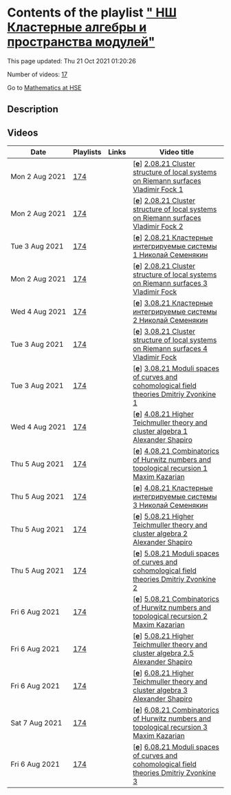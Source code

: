 # Contents of the playlist [" НШ Кластерные алгебры и пространства модулей"](https://www.youtube.com/playlist?list=PLq3E5oubNNoAe9qnH0Z8_ptPP6muL73fj)

This page updated: Thu 21 Oct 2021 01:20:26

Number of videos: [17](#videos)

Go to [Mathematics at HSE](../README.md)

## Description



## Videos

|Date|Playlists|Links|Video title|
|---|---|---|---|
| Mon&nbsp;2&nbsp;Aug&nbsp;2021 | [174](../playlists/174 "&#34; НШ Кластерные алгебры и пространства модулей&#34;") |  | [[**e**](https://studio.youtube.com/video/6hz6EBBFr5o/edit "Edit")] [2.08.21 Cluster structure of local systems on Riemann surfaces Vladimir Fock 1](https://www.youtube.com/watch?v=6hz6EBBFr5o&list=PLq3E5oubNNoAe9qnH0Z8_ptPP6muL73fj) |
| Mon&nbsp;2&nbsp;Aug&nbsp;2021 | [174](../playlists/174 "&#34; НШ Кластерные алгебры и пространства модулей&#34;") |  | [[**e**](https://studio.youtube.com/video/teu-V_9KlVQ/edit "Edit")] [2.08.21 Cluster structure of local systems on Riemann surfaces Vladimir Fock 2](https://www.youtube.com/watch?v=teu-V_9KlVQ&list=PLq3E5oubNNoAe9qnH0Z8_ptPP6muL73fj) |
| Tue&nbsp;3&nbsp;Aug&nbsp;2021 | [174](../playlists/174 "&#34; НШ Кластерные алгебры и пространства модулей&#34;") |  | [[**e**](https://studio.youtube.com/video/1lnl7RzJnqU/edit "Edit")] [2.08.21 Кластерные интегрируемые системы 1 Николай Семенякин](https://www.youtube.com/watch?v=1lnl7RzJnqU&list=PLq3E5oubNNoAe9qnH0Z8_ptPP6muL73fj) |
| Mon&nbsp;2&nbsp;Aug&nbsp;2021 | [174](../playlists/174 "&#34; НШ Кластерные алгебры и пространства модулей&#34;") |  | [[**e**](https://studio.youtube.com/video/X5npji1x-rk/edit "Edit")] [2.08.21 Cluster structure of local systems on Riemann surfaces 3 Vladimir Fock](https://www.youtube.com/watch?v=X5npji1x-rk&list=PLq3E5oubNNoAe9qnH0Z8_ptPP6muL73fj) |
| Wed&nbsp;4&nbsp;Aug&nbsp;2021 | [174](../playlists/174 "&#34; НШ Кластерные алгебры и пространства модулей&#34;") |  | [[**e**](https://studio.youtube.com/video/EQkjGa_ir34/edit "Edit")] [3.08.21 Кластерные интегрируемые системы 2 Николай Семенякин](https://www.youtube.com/watch?v=EQkjGa_ir34&list=PLq3E5oubNNoAe9qnH0Z8_ptPP6muL73fj) |
| Tue&nbsp;3&nbsp;Aug&nbsp;2021 | [174](../playlists/174 "&#34; НШ Кластерные алгебры и пространства модулей&#34;") |  | [[**e**](https://studio.youtube.com/video/zO4L0u0DsQ8/edit "Edit")] [3.08.21 Cluster structure of local systems on Riemann surfaces 4 Vladimir Fock](https://www.youtube.com/watch?v=zO4L0u0DsQ8&list=PLq3E5oubNNoAe9qnH0Z8_ptPP6muL73fj) |
| Tue&nbsp;3&nbsp;Aug&nbsp;2021 | [174](../playlists/174 "&#34; НШ Кластерные алгебры и пространства модулей&#34;") |  | [[**e**](https://studio.youtube.com/video/OinBvpHlLhg/edit "Edit")] [3.08.21 Moduli spaces of curves and cohomological field theories Dmitriy Zvonkine 1](https://www.youtube.com/watch?v=OinBvpHlLhg&list=PLq3E5oubNNoAe9qnH0Z8_ptPP6muL73fj) |
| Wed&nbsp;4&nbsp;Aug&nbsp;2021 | [174](../playlists/174 "&#34; НШ Кластерные алгебры и пространства модулей&#34;") |  | [[**e**](https://studio.youtube.com/video/rKN0sf_cac0/edit "Edit")] [4.08.21 Higher Teichmuller theory and cluster algebra 1 Alexander Shapiro](https://www.youtube.com/watch?v=rKN0sf_cac0&list=PLq3E5oubNNoAe9qnH0Z8_ptPP6muL73fj) |
| Thu&nbsp;5&nbsp;Aug&nbsp;2021 | [174](../playlists/174 "&#34; НШ Кластерные алгебры и пространства модулей&#34;") |  | [[**e**](https://studio.youtube.com/video/8GgU3TbLpnA/edit "Edit")] [4.08.21 Combinatorics of Hurwitz numbers and topological recursion 1 Maxim Kazarian](https://www.youtube.com/watch?v=8GgU3TbLpnA&list=PLq3E5oubNNoAe9qnH0Z8_ptPP6muL73fj) |
| Thu&nbsp;5&nbsp;Aug&nbsp;2021 | [174](../playlists/174 "&#34; НШ Кластерные алгебры и пространства модулей&#34;") |  | [[**e**](https://studio.youtube.com/video/h3HTFV4-FPw/edit "Edit")] [4.08.21 Кластерные интегрируемые системы 3 Николай Семенякин](https://www.youtube.com/watch?v=h3HTFV4-FPw&list=PLq3E5oubNNoAe9qnH0Z8_ptPP6muL73fj) |
| Thu&nbsp;5&nbsp;Aug&nbsp;2021 | [174](../playlists/174 "&#34; НШ Кластерные алгебры и пространства модулей&#34;") |  | [[**e**](https://studio.youtube.com/video/QZ-xZhHCMeU/edit "Edit")] [5.08.21 Higher Teichmuller theory and cluster algebra 2 Alexander Shapiro](https://www.youtube.com/watch?v=QZ-xZhHCMeU&list=PLq3E5oubNNoAe9qnH0Z8_ptPP6muL73fj) |
| Thu&nbsp;5&nbsp;Aug&nbsp;2021 | [174](../playlists/174 "&#34; НШ Кластерные алгебры и пространства модулей&#34;") |  | [[**e**](https://studio.youtube.com/video/XTd506fXdQA/edit "Edit")] [5.08.21 Moduli spaces of curves and cohomological field theories Dmitriy Zvonkine 2](https://www.youtube.com/watch?v=XTd506fXdQA&list=PLq3E5oubNNoAe9qnH0Z8_ptPP6muL73fj) |
| Fri&nbsp;6&nbsp;Aug&nbsp;2021 | [174](../playlists/174 "&#34; НШ Кластерные алгебры и пространства модулей&#34;") |  | [[**e**](https://studio.youtube.com/video/Y-yuP0EVas8/edit "Edit")] [5.08.21 Combinatorics of Hurwitz numbers and topological recursion 2 Maxim Kazarian](https://www.youtube.com/watch?v=Y-yuP0EVas8&list=PLq3E5oubNNoAe9qnH0Z8_ptPP6muL73fj) |
| Fri&nbsp;6&nbsp;Aug&nbsp;2021 | [174](../playlists/174 "&#34; НШ Кластерные алгебры и пространства модулей&#34;") |  | [[**e**](https://studio.youtube.com/video/kCnMxQNU-IA/edit "Edit")] [5.08.21 Higher Teichmuller theory and cluster algebra 2.5 Alexander Shapiro](https://www.youtube.com/watch?v=kCnMxQNU-IA&list=PLq3E5oubNNoAe9qnH0Z8_ptPP6muL73fj) |
| Fri&nbsp;6&nbsp;Aug&nbsp;2021 | [174](../playlists/174 "&#34; НШ Кластерные алгебры и пространства модулей&#34;") |  | [[**e**](https://studio.youtube.com/video/UQTTInQcz0g/edit "Edit")] [6.08.21 Higher Teichmuller theory and cluster algebra 3 Alexander Shapiro](https://www.youtube.com/watch?v=UQTTInQcz0g&list=PLq3E5oubNNoAe9qnH0Z8_ptPP6muL73fj) |
| Sat&nbsp;7&nbsp;Aug&nbsp;2021 | [174](../playlists/174 "&#34; НШ Кластерные алгебры и пространства модулей&#34;") |  | [[**e**](https://studio.youtube.com/video/fl31zbtkbwc/edit "Edit")] [6.08.21 Combinatorics of Hurwitz numbers and topological recursion 3 Maxim Kazarian](https://www.youtube.com/watch?v=fl31zbtkbwc&list=PLq3E5oubNNoAe9qnH0Z8_ptPP6muL73fj) |
| Fri&nbsp;6&nbsp;Aug&nbsp;2021 | [174](../playlists/174 "&#34; НШ Кластерные алгебры и пространства модулей&#34;") |  | [[**e**](https://studio.youtube.com/video/F8v0-LRV7Cc/edit "Edit")] [6.08.21 Moduli spaces of curves and cohomological field theories Dmitriy Zvonkine 3](https://www.youtube.com/watch?v=F8v0-LRV7Cc&list=PLq3E5oubNNoAe9qnH0Z8_ptPP6muL73fj) |
